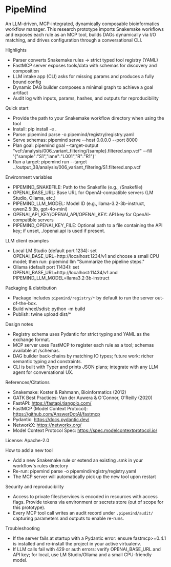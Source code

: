 # PipeMind

An LLM-driven, MCP-integrated, dynamically composable bioinformatics workflow manager. This research prototype imports Snakemake workflows and exposes each rule as an MCP tool, builds DAGs dynamically via I/O matching, and drives configuration through a conversational CLI.

Highlights
- Parser converts Snakemake rules -> strict typed tool registry (YAML)
- FastMCP server exposes tools/data with schemas for discovery and composition
- LLM intake app (CLI) asks for missing params and produces a fully bound config
- Dynamic DAG builder composes a minimal graph to achieve a goal artifact
- Audit log with inputs, params, hashes, and outputs for reproducibility

Quick start
- Provide the path to your Snakemake workflow directory when using the tool
- Install: pip install -e .
- Parse: pipemind parse <your-workflow-dir> -o pipemind/registry/registry.yaml
- Serve schemas: pipemind serve --host 0.0.0.0 --port 8000
- Plan goal: pipemind goal --target-output "vcf:/analysis/006_variant_filtering/{sample}.filtered.snp.vcf" --fill '{"sample":"S1","lane":"L001","R":"R1"}'
- Run a target: pipemind run --target ../output_38/analysis/006_variant_filtering/S1.filtered.snp.vcf

Environment variables
- PIPEMIND_SNAKEFILE: Path to the Snakefile (e.g., <your-workflow-dir>/Snakefile)
- OPENAI_BASE_URL: Base URL for OpenAI-compatible servers (LM Studio, Ollama, etc.)
- PIPEMIND_LLM_MODEL: Model ID (e.g., llama-3.2-3b-instruct, qwen2.5:3b, gpt-4o-mini)
- OPENAI_API_KEY/OPENAI_API/OPENAI_KEY: API key for OpenAI-compatible servers
- PIPEMIND_OPENAI_KEY_FILE: Optional path to a file containing the API key; if unset, ./openai.api is used if present.

LLM client examples
- Local LM Studio (default port 1234): set OPENAI_BASE_URL=http://localhost:1234/v1 and choose a small CPU model; then run:
	pipemind llm "Summarize the pipeline steps."
- Ollama (default port 11434): set OPENAI_BASE_URL=http://localhost:11434/v1 and PIPEMIND_LLM_MODEL=llama3.2:3b-instruct

Packaging & distribution
- Package includes `pipemind/registry/*` by default to run the server out-of-the-box.
- Build wheel/sdist: python -m build
- Publish: twine upload dist/*

Design notes
- Registry schema uses Pydantic for strict typing and YAML as the exchange format.
- MCP server uses FastMCP to register each rule as a tool; schemas available at /schemas.
- DAG builder back-chains by matching IO types; future work: richer semantic typing and constraints.
- CLI is built with Typer and prints JSON plans; integrate with any LLM agent for conversational UX.

References/Citations
- Snakemake: Koster & Rahmann, Bioinformatics (2012)
- GATK Best Practices: Van der Auwera & O'Connor, O'Reilly (2020)
- FastAPI: https://fastapi.tiangolo.com/
- FastMCP (Model Context Protocol): https://github.com/AnswerDotAI/fastmcp
- Pydantic: https://docs.pydantic.dev/
- NetworkX: https://networkx.org/
 - Model Context Protocol Spec: https://spec.modelcontextprotocol.io/

License: Apache-2.0

How to add a new tool
- Add a new Snakemake rule or extend an existing .smk in your workflow's rules directory
- Re-run: pipemind parse <your-workflow-dir> -o pipemind/registry/registry.yaml
- The MCP server will automatically pick up the new tool upon restart

Security and reproducibility
- Access to private files/services is encoded in resources with access flags. Provide tokens via environment or secrets store (out of scope for this prototype).
- Every MCP tool call writes an audit record under `.pipemind/audit/` capturing parameters and outputs to enable re-runs.

Troubleshooting
- If the server fails at startup with a Pydantic error: ensure fastmcp>=0.4.1 is installed and re-install the project in your active virtualenv.
- If LLM calls fail with 429 or auth errors: verify OPENAI_BASE_URL and API key; for local, use LM Studio/Ollama and a small CPU-friendly model.
